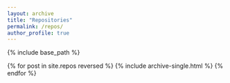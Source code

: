 ```yaml
---
layout: archive
title: "Repositories"
permalink: /repos/
author_profile: true
---
```



{% include base_path %}

{% for post in site.repos reversed %}
  {% include archive-single.html %}
{% endfor %}
